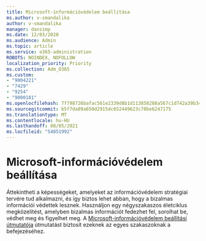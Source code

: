 ```yaml
---
title: Microsoft-információvédelem beállítása
ms.author: v-smandalika
author: v-smandalika
manager: dansimp
ms.date: 12/03/2020
ms.audience: Admin
ms.topic: article
ms.service: o365-administration
ROBOTS: NOINDEX, NOFOLLOW
localization_priority: Priority
ms.collection: Adm_O365
ms.custom:
- "9004221"
- "7429"
- "9254"
- "9000181"
ms.openlocfilehash: 7f798726bafac561e2339d8b1d113858288a567c1d742a39b34cb86731a68b68
ms.sourcegitcommit: b5f7da89a650d2915dc652449623c78be6247175
ms.translationtype: MT
ms.contentlocale: hu-HU
ms.lasthandoff: 08/05/2021
ms.locfileid: "54051992"
---
```

# <a name="set-up-microsoft-information-protection"></a>Microsoft-információvédelem beállítása

Áttekintheti a képességeket, amelyeket az információvédelem stratégiai tervére tud alkalmazni, és így biztos lehet abban, hogy a bizalmas információi védettek lesznek. Használjon egy négyszakaszos életciklus megközelítést, amelyben bizalmas információt fedezhet fel, sorolhat be, védhet meg és figyelhet meg. A [Microsoft-információvédelem beállítási útmutatója](https://go.microsoft.com/fwlink/?linkid=2146619) útmutatást biztosít ezeknek az egyes szakaszoknak a befejezéséhez.

